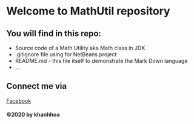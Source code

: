 # Welcome to MathUtil repository

## You will find in this repo:
* Source code of a Math Utility aka Math class in JDK
* .gitignore file using for NetBeans project
* README.md - this file itself to demonstrate the Mark Down language
* ...

## Connect me via
[Facebook](http://facebook.com/khanhhoa.nguyen.9404362)

#### ©2020 by khanhhoa